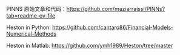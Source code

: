 PINNS 原始文章和代码：https://github.com/maziarraissi/PINNs?tab=readme-ov-file

Heston in Python: https://github.com/cantaro86/Financial-Models-Numerical-Methods

Heston in Matlab: https://github.com/ymh1989/Heston/tree/master

